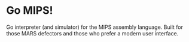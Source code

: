 # Go MIPS!

Go interpreter (and simulator) for the MIPS assembly language. Built for those MARS defectors and those who prefer a modern user interface.
